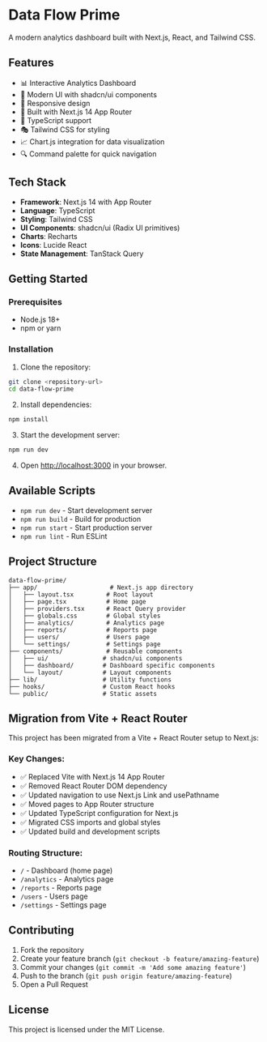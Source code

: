 # Data Flow Prime

A modern analytics dashboard built with Next.js, React, and Tailwind CSS.

## Features

-   📊 Interactive Analytics Dashboard
-   🎨 Modern UI with shadcn/ui components
-   📱 Responsive design
-   🚀 Built with Next.js 14 App Router
-   🎯 TypeScript support
-   🎭 Tailwind CSS for styling
-   📈 Chart.js integration for data visualization
-   🔍 Command palette for quick navigation

## Tech Stack

-   **Framework**: Next.js 14 with App Router
-   **Language**: TypeScript
-   **Styling**: Tailwind CSS
-   **UI Components**: shadcn/ui (Radix UI primitives)
-   **Charts**: Recharts
-   **Icons**: Lucide React
-   **State Management**: TanStack Query

## Getting Started

### Prerequisites

-   Node.js 18+
-   npm or yarn

### Installation

1. Clone the repository:

```bash
git clone <repository-url>
cd data-flow-prime
```

2. Install dependencies:

```bash
npm install
```

3. Start the development server:

```bash
npm run dev
```

4. Open [http://localhost:3000](http://localhost:3000) in your browser.

## Available Scripts

-   `npm run dev` - Start development server
-   `npm run build` - Build for production
-   `npm run start` - Start production server
-   `npm run lint` - Run ESLint

## Project Structure

```
data-flow-prime/
├── app/                    # Next.js app directory
│   ├── layout.tsx         # Root layout
│   ├── page.tsx           # Home page
│   ├── providers.tsx      # React Query provider
│   ├── globals.css        # Global styles
│   ├── analytics/         # Analytics page
│   ├── reports/           # Reports page
│   ├── users/             # Users page
│   └── settings/          # Settings page
├── components/            # Reusable components
│   ├── ui/               # shadcn/ui components
│   ├── dashboard/        # Dashboard specific components
│   └── layout/           # Layout components
├── lib/                  # Utility functions
├── hooks/                # Custom React hooks
└── public/               # Static assets
```

## Migration from Vite + React Router

This project has been migrated from a Vite + React Router setup to Next.js:

### Key Changes:

-   ✅ Replaced Vite with Next.js 14 App Router
-   ✅ Removed React Router DOM dependency
-   ✅ Updated navigation to use Next.js Link and usePathname
-   ✅ Moved pages to App Router structure
-   ✅ Updated TypeScript configuration for Next.js
-   ✅ Migrated CSS imports and global styles
-   ✅ Updated build and development scripts

### Routing Structure:

-   `/` - Dashboard (home page)
-   `/analytics` - Analytics page
-   `/reports` - Reports page
-   `/users` - Users page
-   `/settings` - Settings page

## Contributing

1. Fork the repository
2. Create your feature branch (`git checkout -b feature/amazing-feature`)
3. Commit your changes (`git commit -m 'Add some amazing feature'`)
4. Push to the branch (`git push origin feature/amazing-feature`)
5. Open a Pull Request

## License

This project is licensed under the MIT License.
